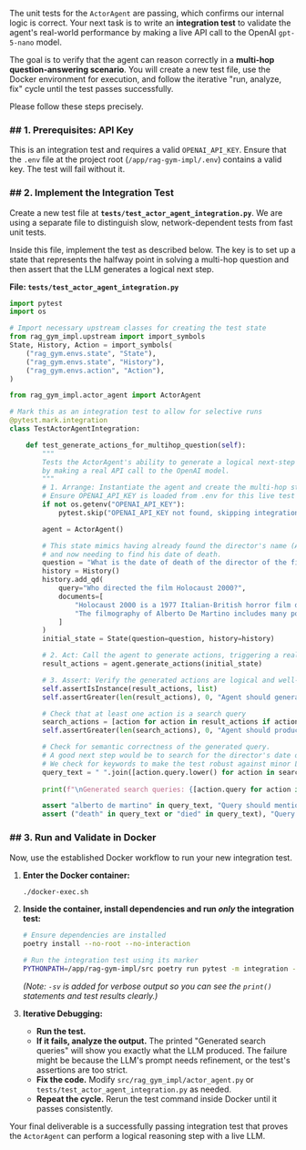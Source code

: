 The unit tests for the `ActorAgent` are passing, which confirms our internal logic is correct. Your next task is to write an **integration test** to validate the agent's real-world performance by making a live API call to the OpenAI `gpt-5-nano` model.

The goal is to verify that the agent can reason correctly in a **multi-hop question-answering scenario**. You will create a new test file, use the Docker environment for execution, and follow the iterative "run, analyze, fix" cycle until the test passes successfully.

Please follow these steps precisely.

### \#\# 1. Prerequisites: API Key

This is an integration test and requires a valid `OPENAI_API_KEY`. Ensure that the `.env` file at the project root (`/app/rag-gym-impl/.env`) contains a valid key. The test will fail without it.

### \#\# 2. Implement the Integration Test

Create a new test file at **`tests/test_actor_agent_integration.py`**. We are using a separate file to distinguish slow, network-dependent tests from fast unit tests.

Inside this file, implement the test as described below. The key is to set up a state that represents the halfway point in solving a multi-hop question and then assert that the LLM generates a logical next step.

**File: `tests/test_actor_agent_integration.py`**

```python
import pytest
import os

# Import necessary upstream classes for creating the test state
from rag_gym_impl.upstream import import_symbols
State, History, Action = import_symbols(
    ("rag_gym.envs.state", "State"),
    ("rag_gym.envs.state", "History"),
    ("rag_gym.envs.action", "Action"),
)

from rag_gym_impl.actor_agent import ActorAgent

# Mark this as an integration test to allow for selective runs
@pytest.mark.integration
class TestActorAgentIntegration:

    def test_generate_actions_for_multihop_question(self):
        """
        Tests the ActorAgent's ability to generate a logical next-step query
        by making a real API call to the OpenAI model.
        """
        # 1. Arrange: Instantiate the agent and create the multi-hop state
        # Ensure OPENAI_API_KEY is loaded from .env for this live test
        if not os.getenv("OPENAI_API_KEY"):
            pytest.skip("OPENAI_API_KEY not found, skipping integration test.")

        agent = ActorAgent()

        # This state mimics having already found the director's name (Alberto De Martino)
        # and now needing to find his date of death.
        question = "What is the date of death of the director of the film Holocaust 2000?"
        history = History()
        history.add_qd(
            query="Who directed the film Holocaust 2000?",
            documents=[
                "Holocaust 2000 is a 1977 Italian-British horror film directed by Alberto De Martino.",
                "The filmography of Alberto De Martino includes many popular Italian genre films of the 1960s and 1970s."
            ]
        )
        initial_state = State(question=question, history=history)

        # 2. Act: Call the agent to generate actions, triggering a real LLM call
        result_actions = agent.generate_actions(initial_state)

        # 3. Assert: Verify the generated actions are logical and well-formed
        self.assertIsInstance(result_actions, list)
        self.assertGreater(len(result_actions), 0, "Agent should generate at least one action.")

        # Check that at least one action is a search query
        search_actions = [action for action in result_actions if action.query]
        self.assertGreater(len(search_actions), 0, "Agent should produce at least one Search action.")

        # Check for semantic correctness of the generated query.
        # A good next step would be to search for the director's date of death.
        # We check for keywords to make the test robust against minor LLM output variations.
        query_text = " ".join([action.query.lower() for action in search_actions])
        
        print(f"\nGenerated search queries: {[action.query for action in search_actions]}")

        assert "alberto de martino" in query_text, "Query should mention the director's name."
        assert ("death" in query_text or "died" in query_text), "Query should be about the director's death."

```

### \#\# 3. Run and Validate in Docker

Now, use the established Docker workflow to run your new integration test.

1.  **Enter the Docker container:**

    ```bash
    ./docker-exec.sh
    ```

2.  **Inside the container, install dependencies and run *only* the integration test:**

    ```bash
    # Ensure dependencies are installed
    poetry install --no-root --no-interaction

    # Run the integration test using its marker
    PYTHONPATH=/app/rag-gym-impl/src poetry run pytest -m integration -sv
    ```

    *(Note: `-sv` is added for verbose output so you can see the `print()` statements and test results clearly.)*

3.  **Iterative Debugging:**

      * **Run the test.**
      * **If it fails, analyze the output.** The printed "Generated search queries" will show you exactly what the LLM produced. The failure might be because the LLM's prompt needs refinement, or the test's assertions are too strict.
      * **Fix the code.** Modify `src/rag_gym_impl/actor_agent.py` or `tests/test_actor_agent_integration.py` as needed.
      * **Repeat the cycle.** Rerun the test command inside Docker until it passes consistently.

Your final deliverable is a successfully passing integration test that proves the `ActorAgent` can perform a logical reasoning step with a live LLM.

